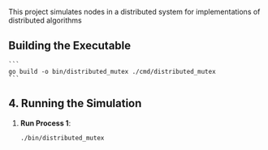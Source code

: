 This project simulates nodes in a distributed system for implementations of distributed algorithms


## Building the Executable

    ```
    go build -o bin/distributed_mutex ./cmd/distributed_mutex
    ```

## 4. Running the Simulation

1.  **Run Process 1**:
    ```
    ./bin/distributed_mutex
    ```
